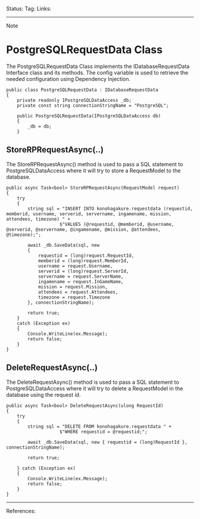 Status: 
Tag:
Links:

---
> [!note] 
>  # PostgreSQLRequestData Class

The PostgreSQLRequestData Class implements the IDatabaseRequestData Interface class and its methods. The config variable is used to retrieve the needed configuration using Dependency Injection.

``` run-csharp
public class PostgreSQLRequestData : IDatabaseRequestData
{
	private readonly IPostgreSQLDataAccess _db;
	private const string connectionStringName = "PostgreSQL";

	public PostgreSQLRequestData(IPostgreSQLDataAccess db)
	{
		_db = db;
	}
```

## StoreRPRequestAsync(..)

The StoreRPRequestAsync() method is used to pass a SQL statement to PostgreSQLDataAccess where it will try to store a RequestModel to the database.

``` run-csharp
public async Task<bool> StoreRPRequestAsync(RequestModel request)
{
	try
	{
		string sql = "INSERT INTO konohagakure.requestdata (requestid, memberid, username, serverid, servername, ingamename, mission, attendees, timezone) " +
					$"VALUES (@requestid, @memberid, @username, @serverid, @servername, @ingamename, @mission, @attendees, @timezone);";

		await _db.SaveData(sql, new
		{
			requestid = (long)request.RequestId,
			memberid = (long)request.MemberId,
			username = request.Username,
			serverid = (long)request.ServerId,
			servername = request.ServerName,
			ingamename = request.InGameName,
			mission = request.Mission,
			attendees = request.Attendees,
			timezone = request.Timezone
		}, connectionStringName);

		return true;
	}
	catch (Exception ex)
	{
		Console.WriteLine(ex.Message);
		return false;
	}
}
```

## DeleteRequestAsync(..)

The DeleteRequestAsync() method is used to pass a SQL statement to PostgreSQLDataAccess where it will try to delete a RequestModel in the database using the request id.

``` run-csharp
public async Task<bool> DeleteRequestAsync(ulong RequestId)
{
	try
	{
		string sql = "DELETE FROM konohagakure.requestdata " +
					$"WHERE requestid = @requestid;";

		await _db.SaveData(sql, new { requestid = (long)RequestId }, connectionStringName);

		return true;

	} catch (Exception ex)
	{
		Console.WriteLine(ex.Message);
		return false;
	}
}
```

---
References: